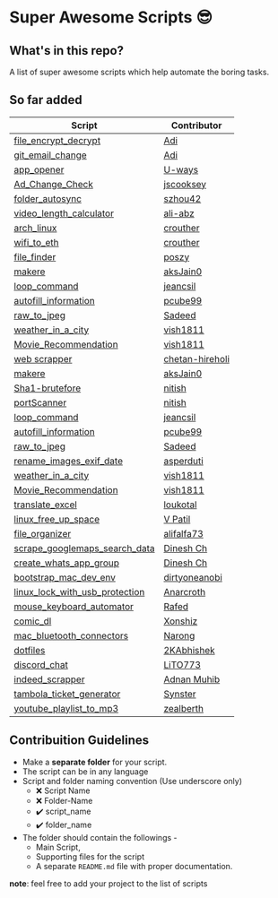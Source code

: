 # Super Awesome Scripts 😎


## What's in this repo?
A list of super awesome scripts which help automate the boring tasks.

## So far added
| Script | Contributor|
|--|--|
|[file_encrypt_decrypt](https://github.com/adityaarakeri/super-scripts/tree/master/file_encrypt_decrypt) | [Adi](https://github.com/adityaarakeri) |
|[git_email_change](https://github.com/adityaarakeri/super-scripts/tree/master/git_email_change) | [Adi](https://github.com/adityaarakeri) |
|[app_opener](https://github.com/adityaarakeri/super-scripts/tree/master/app_opener) | [U-ways](https://github.com/U-ways) |
| [Ad_Change_Check](https://github.com/adityaarakeri/super-scripts/tree/master/scripts/Ad_Change_Check) | [jscooksey](https://github.com/jscooksey)|
| [folder_autosync](https://github.com/adityaarakeri/super-scripts/tree/master/folder_autosync) | [szhou42](https://github.com/szhou42) |
|[video_length_calculator](https://github.com/adityaarakeri/super-scripts/tree/master/video_length_calculator) | [ali-abz](https://github.com/ali-abz) |
| [arch_linux](https://github.com/adityaarakeri/super-scripts/tree/master/arch_linux) | [crouther](https://github.com/crouther) |
| [wifi_to_eth](https://github.com/adityaarakeri/super-scripts/tree/master/wifi_to_eth) | [crouther](https://github.com/crouther) |
|[file_finder](https://github.com/adityaarakeri/super-scripts/tree/master/file_finder) | [poszy](https://github.com/poszy) |
| [makere](https://github.com/adityaarakeri/super-scripts/tree/master/makere) | [aksJain0](https://github.com/aksJain0)
|[loop_command](https://github.com/adityaarakeri/super-scripts/tree/master/loop_command) | [jeancsil](https://github.com/jeancsil)
| [autofill_information](https://github.com/adityaarakeri/super-scripts/tree/master/autofill_information) | [pcube99](https://github.com/pcube99)
|[raw_to_jpeg](https://github.com/adityaarakeri/super-scripts/tree/master/raw_to_jpeg) | [Sadeed](https://github.com/Sadeed)
| [weather_in_a_city](https://github.com/adityaarakeri/super-scripts/tree/master/weather_in_a_city) | [vish1811](https://github.com/vish1811)
| [Movie_Recommendation](https://github.com/adityaarakeri/super-scripts/tree/master/Movie_Recommendation) | [vish1811](https://github.com/vish1811)
| [web scrapper](https://github.com/chetan-hireholi/super-scripts/tree/chetan-hireholi-patch-scrapper-file/web-scrapper) | [chetan-hireholi](chetan-hireholi)
| [makere](https://github.com/adityaarakeri/super-scripts/tree/master/makere) | [aksJain0](https://github.com/aksJain0)|
|[Sha1-brutefore](https://github.com/adityaarakeri/super-scripts/tree/master/Sha1-brutefore) | [nitish](https://github.com/nitishsai9) |
|[portScanner](https://github.com/adityaarakeri/super-scripts/tree/master/portScanner) | [nitish](https://github.com/nitishsai9) |
|[loop_command](https://github.com/adityaarakeri/super-scripts/tree/master/loop_command) | [jeancsil](https://github.com/jeancsil) |
| [autofill_information](https://github.com/adityaarakeri/super-scripts/tree/master/autofill_information) | [pcube99](https://github.com/pcube99) |
|[raw_to_jpeg](https://github.com/adityaarakeri/super-scripts/tree/master/raw_to_jpeg) | [Sadeed](https://github.com/Sadeed) |
|[rename_images_exif_date](https://github.com/adityaarakeri/super-scripts/tree/master/rename_images_exif_date) | [asperduti](https://github.com/asperduti) |
| [weather_in_a_city](https://github.com/adityaarakeri/super-scripts/tree/master/weather_in_a_city) | [vish1811](https://github.com/vish1811) |
| [Movie_Recommendation](https://github.com/adityaarakeri/super-scripts/tree/master/Movie_Recommendation) | [vish1811](https://github.com/vish1811) |
| [translate_excel](https://github.com/adityaarakeri/super-scripts/tree/master/translate_excel) | [loukotal](https://github.com/loukotal) |
| [linux_free_up_space](https://github.com/vpatiltech/super-scripts/tree/vpatiltech/linux_free_up_space) | [V Patil](https://github.com/vpatiltech) |
| [file_organizer](https://github.com/adityaarakeri/super-scripts/tree/master/file_organizer) | [alifalfa73](https://github.com/AlifAlfa73) |
| [scrape_googlemaps_search_data](https://github.com/chdinesh1089/super-scripts/tree/googlemaps_scraper/scrape_googlemaps_search_data) | [Dinesh Ch](https://github.com/chdinesh1089) |
| [create_whats_app_group](https://github.com/vpatiltech/super-scripts/tree/master/create_whatsapp_group) | [Dinesh Ch](https://github.com/chdinesh1089) |
| [bootstrap_mac_dev_env](https://github.com/dirtyonekanobi/super-scripts/tree/bootstrap-dev/bootstrap_mac_dev_env) | [dirtyoneanobi](https://github.com/dirtyonekanobi) |
| [linux_lock_with_usb_protection](https://github.com/Anarcroth/super-scripts/tree/feature/add-linux-lock-with-usb-protection) | [Anarcroth](https://github.com/Anarcroth) |
| [mouse_keyboard_automator](https://github.com/adityaarakeri/super-scripts/tree/master/mouse_keyboard_automator) | [Rafed](https://github.com/rafed123) |
| [comic_dl](https://github.com/adityaarakeri/super-scripts/tree/master/comic_dl) | [Xonshiz](https://github.com/Xonshiz) |
| [mac_bluetooth_connectors](https://github.com/Narong-Kanthnu/super-scripts/tree/master/mac_bluetooth_connectors) | [Narong](https://github.com/Narong-Kanthnu) |
| [dotfiles](https://github.com/adityaarakeri/super-scripts/tree/master/dotfiles) | [2KAbhishek](https://github.com/2KAbhishek) |
| [discord_chat](https://github.com/adityaarakeri/super-scripts/tree/master/discord_chat) | [LiTO773](https://github.com/LiTO773) |
| [indeed_scrapper](https://github.com/adityaarakeri/super-scripts/tree/master/indeed_scrapper) | [Adnan Muhib](https://github.com/AdnanMuhib) |
| [tambola_ticket_generator](https://github.com/adityaarakeri/super-scripts/tree/master/Tambola_ticket_generator) | [Synster](https://github.com/Synster) |
| [youtube_playlist_to_mp3](https://github.com/adityaarakeri/super-scripts/tree/master/youtube_playlist_to_mp3) | [zealberth](https://github.com/zealberth) |


## Contribuition Guidelines
- Make a **separate folder** for your script.
- The script can be in any language
- Script and folder naming convention (Use underscore only)
	- :x: Script Name
	- :x: Folder-Name
	- :heavy_check_mark: script_name
	- :heavy_check_mark: folder_name
- The folder should contain the followings -
	- Main Script,
	- Supporting files for the script
	- A separate `README.md` file with proper documentation.

**note**: feel free to add your project to the list of scripts
